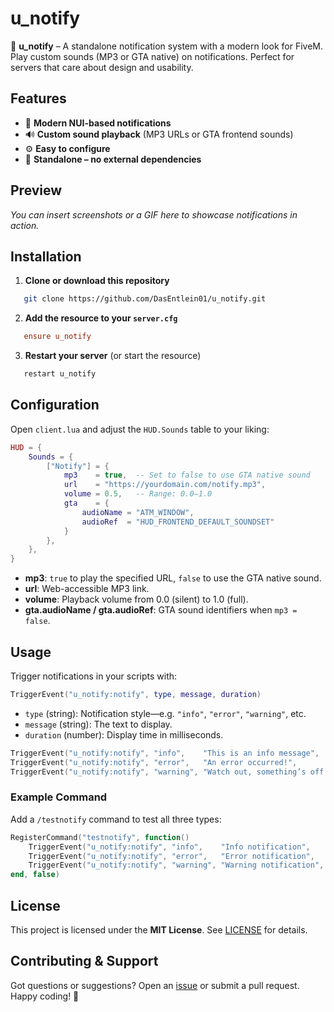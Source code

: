# u_notify

🚨 **u_notify** – A standalone notification system with a modern look for FiveM.  
Play custom sounds (MP3 or GTA native) on notifications. Perfect for servers that care about design and usability.

## Features

- 🔔 **Modern NUI-based notifications**
- 🔊 **Custom sound playback** (MP3 URLs or GTA frontend sounds)
- ⚙️ **Easy to configure**
- 🧩 **Standalone – no external dependencies**

## Preview

_You can insert screenshots or a GIF here to showcase notifications in action._

## Installation

1. **Clone or download this repository**  
```bash
   git clone https://github.com/DasEntlein01/u_notify.git
```

2. **Add the resource to your `server.cfg`**

```ini
   ensure u_notify
```
3. **Restart your server** (or start the resource)

```bash
   restart u_notify
```

## Configuration

Open `client.lua` and adjust the `HUD.Sounds` table to your liking:

```lua
HUD = {
    Sounds = {
        ["Notify"] = {
            mp3    = true,  -- Set to false to use GTA native sound
            url    = "https://yourdomain.com/notify.mp3",
            volume = 0.5,   -- Range: 0.0–1.0
            gta    = {
                audioName = "ATM_WINDOW",
                audioRef  = "HUD_FRONTEND_DEFAULT_SOUNDSET"
            }
        },
    },
}
```

* **mp3**: `true` to play the specified URL, `false` to use the GTA native sound.
* **url**: Web-accessible MP3 link.
* **volume**: Playback volume from 0.0 (silent) to 1.0 (full).
* **gta.audioName / gta.audioRef**: GTA sound identifiers when `mp3 = false`.

## Usage

Trigger notifications in your scripts with:

```lua
TriggerEvent("u_notify:notify", type, message, duration)
```

* `type` (string): Notification style—e.g. `"info"`, `"error"`, `"warning"`, etc.
* `message` (string): The text to display.
* `duration` (number): Display time in milliseconds.

```lua
TriggerEvent("u_notify:notify", "info",    "This is an info message",    5000)
TriggerEvent("u_notify:notify", "error",   "An error occurred!",         5000)
TriggerEvent("u_notify:notify", "warning", "Watch out, something’s off!", 5000)
```

### Example Command

Add a `/testnotify` command to test all three types:

```lua
RegisterCommand("testnotify", function()
    TriggerEvent("u_notify:notify", "info",    "Info notification",    8000)
    TriggerEvent("u_notify:notify", "error",   "Error notification",   8000)
    TriggerEvent("u_notify:notify", "warning", "Warning notification", 8000)
end, false)
```

## License

This project is licensed under the **MIT License**. See [LICENSE](./LICENSE) for details.

## Contributing & Support

Got questions or suggestions? Open an [issue](https://github.com/yourusername/u_notify/issues) or submit a pull request.
Happy coding! 🚀

```
```
